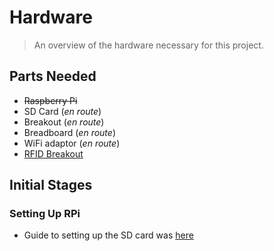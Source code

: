 # Hardware
>	An overview of the hardware necessary for this project.

## Parts Needed

*	~~Raspberry Pi~~
*	SD Card (*en route*)
*	Breakout (*en route*)
*	Breadboard (*en route*)
*	WiFi adaptor (*en route*)
* 	[RFID Breakout](http://www.adafruit.com/products/364)

## Initial Stages
### Setting Up RPi
*	Guide to setting up the SD card was [here](http://elinux.org/RPi_Easy_SD_Card_Setup)

